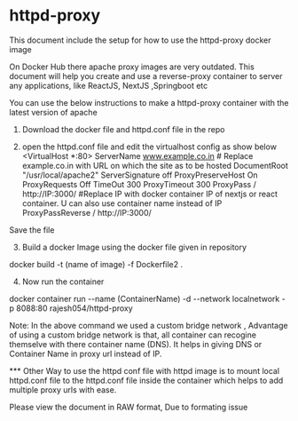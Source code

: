 # httpd-proxy
This document include the setup for how to use the httpd-proxy docker image

On Docker Hub there apache proxy images are very outdated.
This document will help you create and use a reverse-proxy container to  server any applications, like ReactJS, NextJS ,Springboot etc

 You can use the below instructions to make a httpd-proxy container with the latest version of apache

1) Download the docker file and httpd.conf file in the repo

2) open the httpd.conf file and edit the virtualhost config as show below
<VirtualHost *:80>
    ServerName www.example.co.in     # Replace example.co.in with URL on which the site as to be hosted
    DocumentRoot "/usr/local/apache2"
    ServerSignature off
    ProxyPreserveHost On
    ProxyRequests Off
    TimeOut 300
    ProxyTimeout 300
    ProxyPass / http://IP:3000/       #Replace IP with docker container IP of nextjs or react container. U can also use container name instead of IP
    ProxyPassReverse / http://IP:3000/
    
</VirtualHost>

Save the file 

3) Build a docker Image using the docker file given in repository

docker build -t (name of image)  -f Dockerfile2 .

4) Now run the container 

docker container run  --name (ContainerName)  -d --network localnetwork -p 8088:80 rajesh054/httpd-proxy


Note: In the above command we used a custom bridge network , Advantage of using a custom bridge network is that, all container can recogine themselve with there container name (DNS). It helps in giving DNS or Container Name in proxy url instead of IP.


*** Other Way to use the httpd conf file with httpd image is to mount local httpd.conf file to the httpd.conf file inside the container which helps to add multiple proxy urls with ease.

Please view the document in RAW format, Due to formating issue
